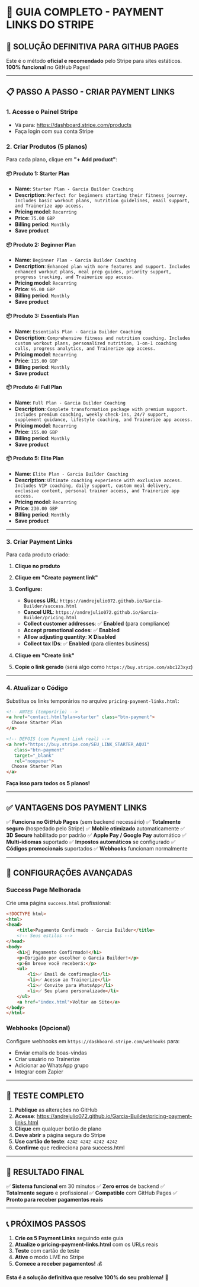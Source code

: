 # 🔗 GUIA COMPLETO - PAYMENT LINKS DO STRIPE

## 🎯 **SOLUÇÃO DEFINITIVA PARA GITHUB PAGES**

Este é o método **oficial e recomendado** pelo Stripe para sites estáticos. **100% funcional** no GitHub Pages!

---

## 📋 **PASSO A PASSO - CRIAR PAYMENT LINKS**

### **1. Acesse o Painel Stripe**
- Vá para: https://dashboard.stripe.com/products
- Faça login com sua conta Stripe

### **2. Criar Produtos (5 planos)**

Para cada plano, clique em **"+ Add product"**:

#### **📦 Produto 1: Starter Plan**
- **Name**: `Starter Plan - Garcia Builder Coaching`
- **Description**: `Perfect for beginners starting their fitness journey. Includes basic workout plans, nutrition guidelines, email support, and Trainerize app access.`
- **Pricing model**: `Recurring`
- **Price**: `75.00 GBP`
- **Billing period**: `Monthly`
- **Save product**

#### **📦 Produto 2: Beginner Plan**
- **Name**: `Beginner Plan - Garcia Builder Coaching`
- **Description**: `Enhanced plan with more features and support. Includes enhanced workout plans, meal prep guides, priority support, progress tracking, and Trainerize app access.`
- **Pricing model**: `Recurring`
- **Price**: `95.00 GBP`
- **Billing period**: `Monthly`
- **Save product**

#### **📦 Produto 3: Essentials Plan**
- **Name**: `Essentials Plan - Garcia Builder Coaching`
- **Description**: `Comprehensive fitness and nutrition coaching. Includes custom workout plans, personalized nutrition, 1-on-1 coaching calls, progress analytics, and Trainerize app access.`
- **Pricing model**: `Recurring`
- **Price**: `115.00 GBP`
- **Billing period**: `Monthly`
- **Save product**

#### **📦 Produto 4: Full Plan**
- **Name**: `Full Plan - Garcia Builder Coaching`
- **Description**: `Complete transformation package with premium support. Includes premium coaching, weekly check-ins, 24/7 support, supplement guidance, lifestyle coaching, and Trainerize app access.`
- **Pricing model**: `Recurring`
- **Price**: `155.00 GBP`
- **Billing period**: `Monthly`
- **Save product**

#### **📦 Produto 5: Elite Plan**
- **Name**: `Elite Plan - Garcia Builder Coaching`
- **Description**: `Ultimate coaching experience with exclusive access. Includes VIP coaching, daily support, custom meal delivery, exclusive content, personal trainer access, and Trainerize app access.`
- **Pricing model**: `Recurring`
- **Price**: `230.00 GBP`
- **Billing period**: `Monthly`
- **Save product**

---

### **3. Criar Payment Links**

Para cada produto criado:

1. **Clique no produto**
2. **Clique em "Create payment link"**
3. **Configure:**
   - **Success URL**: `https://andrejulio072.github.io/Garcia-Builder/success.html`
   - **Cancel URL**: `https://andrejulio072.github.io/Garcia-Builder/pricing.html`
   - **Collect customer addresses**: ✅ **Enabled** (para compliance)
   - **Accept promotional codes**: ✅ **Enabled**
   - **Allow adjusting quantity**: ❌ **Disabled**
   - **Collect tax IDs**: ✅ **Enabled** (para clientes business)

4. **Clique em "Create link"**
5. **Copie o link gerado** (será algo como `https://buy.stripe.com/abc123xyz`)

---

### **4. Atualizar o Código**

Substitua os links temporários no arquivo `pricing-payment-links.html`:

```html
<!-- ANTES (temporário) -->
<a href="contact.html?plan=starter" class="btn-payment">
  Choose Starter Plan
</a>

<!-- DEPOIS (com Payment Link real) -->
<a href="https://buy.stripe.com/SEU_LINK_STARTER_AQUI"
   class="btn-payment"
   target="_blank"
   rel="noopener">
  Choose Starter Plan
</a>
```

**Faça isso para todos os 5 planos!**

---

## ✅ **VANTAGENS DOS PAYMENT LINKS**

✅ **Funciona no GitHub Pages** (sem backend necessário)
✅ **Totalmente seguro** (hospedado pelo Stripe)
✅ **Mobile otimizado** automaticamente
✅ **3D Secure** habilitado por padrão
✅ **Apple Pay / Google Pay** automático
✅ **Multi-idiomas** suportado
✅ **Impostos automáticos** se configurado
✅ **Códigos promocionais** suportados
✅ **Webhooks** funcionam normalmente

---

## 🔧 **CONFIGURAÇÕES AVANÇADAS**

### **Success Page Melhorada**
Crie uma página `success.html` profissional:

```html
<!DOCTYPE html>
<html>
<head>
    <title>Pagamento Confirmado - Garcia Builder</title>
    <!-- Seus estilos -->
</head>
<body>
    <h1>🎉 Pagamento Confirmado!</h1>
    <p>Obrigado por escolher o Garcia Builder!</p>
    <p>Em breve você receberá:</p>
    <ul>
        <li>✅ Email de confirmação</li>
        <li>✅ Acesso ao Trainerize</li>
        <li>✅ Convite para WhatsApp</li>
        <li>✅ Seu plano personalizado</li>
    </ul>
    <a href="index.html">Voltar ao Site</a>
</body>
</html>
```

### **Webhooks (Opcional)**
Configure webhooks em `https://dashboard.stripe.com/webhooks` para:
- Enviar emails de boas-vindas
- Criar usuário no Trainerize
- Adicionar ao WhatsApp grupo
- Integrar com Zapier

---

## 🚀 **TESTE COMPLETO**

1. **Publique** as alterações no GitHub
2. **Acesse**: https://andrejulio072.github.io/Garcia-Builder/pricing-payment-links.html
3. **Clique** em qualquer botão de plano
4. **Deve abrir** a página segura do Stripe
5. **Use cartão de teste**: `4242 4242 4242 4242`
6. **Confirme** que redireciona para success.html

---

## 🎯 **RESULTADO FINAL**

✅ **Sistema funcional** em 30 minutos
✅ **Zero erros** de backend
✅ **Totalmente seguro** e profissional
✅ **Compatible** com GitHub Pages
✅ **Pronto para receber pagamentos reais**

---

## 📞 **PRÓXIMOS PASSOS**

1. **Crie os 5 Payment Links** seguindo este guia
2. **Atualize o pricing-payment-links.html** com os URLs reais
3. **Teste** com cartão de teste
4. **Ative** o modo LIVE no Stripe
5. **Comece a receber pagamentos!** 💰

**Esta é a solução definitiva que resolve 100% do seu problema!** 🎉
